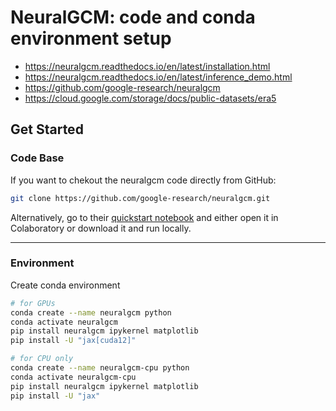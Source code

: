 # NeuralGCM: code and conda environment setup

* <https://neuralgcm.readthedocs.io/en/latest/installation.html>
* <https://neuralgcm.readthedocs.io/en/latest/inference_demo.html>
* <https://github.com/google-research/neuralgcm>
* <https://cloud.google.com/storage/docs/public-datasets/era5>

## Get Started

### Code Base

If you want to chekout the neuralgcm code directly from GitHub:

```bash
git clone https://github.com/google-research/neuralgcm.git
```

Alternatively, go to their [quickstart notebook](https://neuralgcm.readthedocs.io/en/latest/inference_demo.html) and either open it in Colaboratory or download it and run locally.

---

### Environment

Create conda environment

```bash
# for GPUs
conda create --name neuralgcm python
conda activate neuralgcm
pip install neuralgcm ipykernel matplotlib
pip install -U "jax[cuda12]"
```

```bash
# for CPU only
conda create --name neuralgcm-cpu python
conda activate neuralgcm-cpu
pip install neuralgcm ipykernel matplotlib
pip install -U "jax"
```
